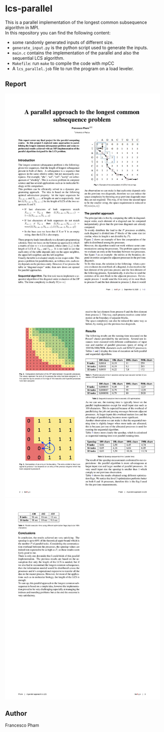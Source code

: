 # lcs-parallel
This is a parallel implementation of the longest common subsequence algorithm in MPI.\
In this repository you can find the following content:
- some randomly generated inputs of different size.
- `generate_input.py` is the python script used to generate the inputs.
- `main.c` contains the implementation of the parallel and also the sequential LCS algorithm.
- `Makefile`: run `make` to compile the code with mpCC
- A `lcs_parallel.job` file to run the program on a load leveler.

## Report
![report page 1](report_jpg/report_parallel_LCS-page-001.jpg "report page 1")
![report page 2](report_jpg/report_parallel_LCS-page-002.jpg "report page 2")
![report page 3](report_jpg/report_parallel_LCS-page-003.jpg "report page 3")

## Author
Francesco Pham